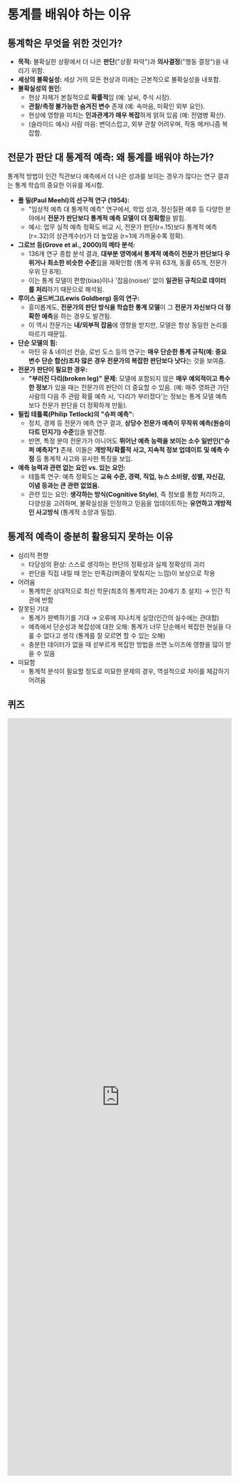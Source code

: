 # 통계를 배워야 하는 이유

## 통계학은 무엇을 위한 것인가?

*   **목적:** 불확실한 상황에서 더 나은 **판단**("상황 파악")과 **의사결정**("행동 결정")을 내리기 위함.
*   **세상의 불확실성:** 세상 거의 모든 현상과 미래는 근본적으로 불확실성을 내포함.
*   **불확실성의 원인:**
    *   현상 자체가 본질적으로 **확률적**임 (예: 날씨, 주식 시장).
    *   **관찰/측정 불가능한 숨겨진 변수** 존재 (예: 속마음, 미확인 외부 요인).
    *   현상에 영향을 미치는 **인과관계가 매우 복잡**하게 얽혀 있음 (예: 전염병 확산).
    *   (슬라이드 예시) 사람 마음: 변덕스럽고, 외부 관찰 어려우며, 작동 메커니즘 복잡함.

## 전문가 판단 대 통계적 예측: 왜 통계를 배워야 하는가?

통계적 방법이 인간 직관보다 예측에서 더 나은 성과를 보이는 경우가 많다는 연구 결과는 통계 학습의 중요한 이유를 제시함.

*   **폴 밀(Paul Meehl)의 선구적 연구 (1954):**
    *   "임상적 예측 대 통계적 예측" 연구에서, 학업 성과, 정신질환 예후 등 다양한 분야에서 **전문가 판단보다 통계적 예측 모델이 더 정확함**을 밝힘.
    *   예시: 업무 실적 예측 정확도 비교 시, 전문가 판단(r=.15)보다 통계적 예측(r=.32)의 상관계수(r)가 더 높았음 (r=1에 가까울수록 정확).
*   **그로브 등(Grove et al., 2000)의 메타 분석:**
    *   136개 연구 종합 분석 결과, **대부분 영역에서 통계적 예측이 전문가 판단보다 우위거나 최소한 비슷한 수준**임을 재확인함 (통계 우위 63개, 동률 65개, 전문가 우위 단 8개).
    *   이는 통계 모델이 편향(bias)이나 '잡음(noise)' 없이 **일관된 규칙으로 데이터를 처리**하기 때문으로 해석됨.
*   **루이스 골드버그(Lewis Goldberg) 등의 연구:**
    *   흥미롭게도, **전문가의 판단 방식을 학습한 통계 모델**이 그 **전문가 자신보다 더 정확한 예측**을 하는 경우도 발견됨.
    *   이 역시 전문가는 **내/외부적 잡음**에 영향을 받지만, 모델은 항상 동일한 논리를 따르기 때문임.
*   **단순 모델의 힘:**
    *   마틴 유 & 네이선 컨슬, 로빈 도스 등의 연구는 **매우 단순한 통계 규칙(예: 중요 변수 단순 합산)조차 많은 경우 전문가의 복잡한 판단보다 낫다**는 것을 보여줌.
*   **전문가 판단이 필요한 경우:**
    *   **"부러진 다리(broken leg)" 문제:** 모델에 포함되지 않은 **매우 예외적이고 특수한 정보**가 있을 때는 전문가의 판단이 더 중요할 수 있음. (예: 매주 영화관 가던 사람의 다음 주 관람 확률 예측 시, '다리가 부러졌다'는 정보는 통계 모델 예측보다 전문가 판단을 더 정확하게 만듦).
*   **필립 테틀록(Philip Tetlock)의 "슈퍼 예측":**
    *   정치, 경제 등 전문가 예측 연구 결과, **상당수 전문가 예측이 무작위 예측(원숭이 다트 던지기) 수준**임을 발견함.
    *   반면, 특정 분야 전문가가 아니어도 **뛰어난 예측 능력을 보이는 소수 일반인("슈퍼 예측자")** 존재. 이들은 **개방적/확률적 사고, 지속적 정보 업데이트 및 예측 수정** 등 통계적 사고와 유사한 특징을 보임.
*   **예측 능력과 관련 없는 요인 vs. 있는 요인:**
    *   테틀록 연구: 예측 정확도는 **교육 수준, 경력, 직업, 뉴스 소비량, 성별, 자신감, 이념 등과는 큰 관련 없었음.**
    *   관련 있는 요인: **생각하는 방식(Cognitive Style)**, 즉 정보를 통합 처리하고, 다양성을 고려하며, 불확실성을 인정하고 믿음을 업데이트하는 **유연하고 개방적인 사고방식** (통계적 소양과 밀접).

## 통계적 예측이 충분히 활용되지 못하는 이유

- 심리적 편향
    - 타당성의 환상: 스스로 생각하는 판단의 정확성과 실제 정확성의 괴리
    - 판단을 직접 내릴 때 얻는 만족감(퍼즐이 맞춰지는 느낌)이 보상으로 작용
- 어려움
    - 통계학은 상대적으로 최신 학문(최초의 통계학과는 20세기 초 설치) → 인간 직관에 반함
- 잘못된 기대
    - 통계가 완벽하기를 기대 → 오류에 지나치게 실망(인간의 실수에는 관대함)
    - 예측에서 단순성과 복잡성에 대한 오해: 통계가 너무 단순해서 복잡한 현실을 다룰 수 없다고 생각 (통계를 잘 모르면 할 수 있는 오해)
    - 충분한 데이터가 없을 때 섣부르게 복잡한 방법을 쓰면 노이즈에 영향을 많이 받을 수 있음
- 미묘함
    - 통계적 분석이 필요할 정도로 미묘한 문제의 경우, 역설적으로 차이를 체감하기 어려움

## 퀴즈

<iframe src="https://tally.so/embed/nrYer2?alignLeft=1&hideTitle=1&transparentBackground=1&dynamicHeight=1" loading="lazy" width="100%" height="1700" frameborder="0" marginheight="0" marginwidth="0" title="[통계] 통계를 배우는 이유"></iframe>

